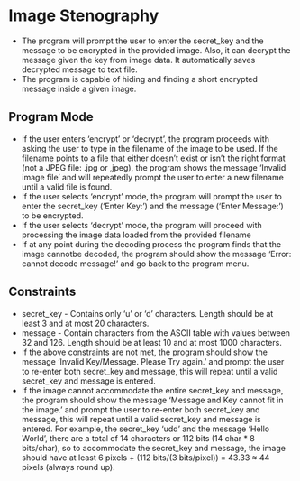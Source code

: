 # Image Stenography

* The program will prompt the user to enter the secret_key and the message to be encrypted in the provided image. Also, it can decrypt the message given the key from image data. It automatically saves decrypted message to text file.
* The program is capable of hiding and finding a short encrypted message inside a given image.

## Program Mode
* If the user enters ‘encrypt’ or ‘decrypt’, the program proceeds with asking the user to type in the filename of the image to be used. If the filename points to a file that either doesn’t exist or isn’t the right format (not a JPEG file: .jpg or ,jpeg), the program shows the message ‘Invalid image file’ and will repeatedly prompt the user to enter a new filename until a valid file is found.
* If the user selects ‘encrypt’ mode, the program will prompt the user to enter the secret_key (‘Enter Key:’) and the message (‘Enter Message:’) to be encrypted.
* If the user selects ‘decrypt’ mode, the program will proceed with processing the image data loaded from the provided filename
* If at any point during the decoding process the program finds that the image cannotbe decoded, the program should show the message ‘Error: cannot decode message!’ and go back to the program menu.

## Constraints
*	secret_key - Contains only ‘u’ or ‘d’ characters. Length should be at least 3 and at most 20 characters.
*	message - Contain characters from the ASCII table with values between 32 and 126. Length should be at least 10 and at most 1000 characters.
* If the above constraints are not met, the program should show the message ‘Invalid Key/Message. Please Try
again.’ and prompt the user to re-enter both secret_key and message, this will repeat until a valid secret_key and
message is entered.
* If the image cannot accommodate the entire secret_key and message, the program should show the message ‘Message and Key cannot fit in the image.’ and prompt the user to re-enter both secret_key and message, this will repeat until a valid secret_key and message is entered. For example, the secret_key ‘udd’ and the message ‘Hello World’, there are a total of 14 characters or 112 bits (14 char * 8 bits/char), so to accommodate the secret_key and message, the image should have at least 6 pixels + (112 bits/(3 bits/pixel)) = 43.33 ≈ 44 pixels (always round up).
